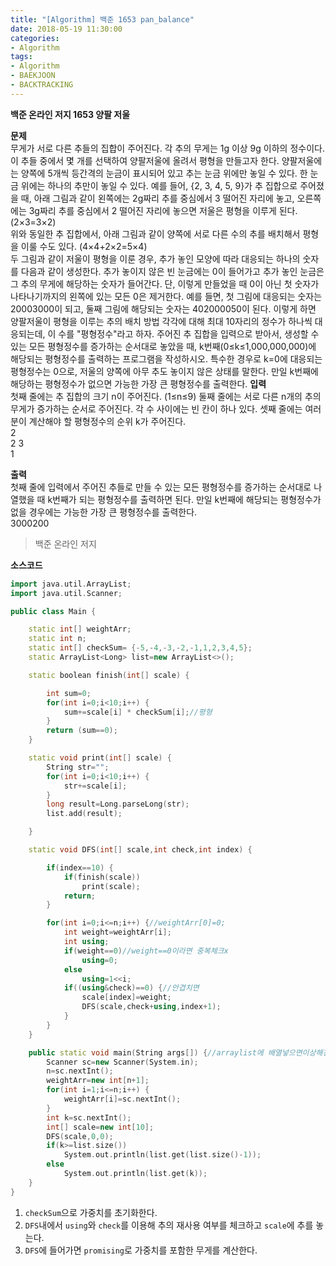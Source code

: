 ```yaml
---
title: "[Algorithm] 백준 1653 pan_balance"
date: 2018-05-19 11:30:00
categories:
- Algorithm
tags:
- Algorithm
- BAEKJOON
- BACKTRACKING
---
```

**백준 온라인 저지 1653 양팔 저울**
<br/>

**문제**<br/>
무게가 서로 다른 추들의 집합이 주어진다. 각 추의 무게는 1g 이상 9g 이하의 정수이다. 이 추들 중에서 몇 개를 선택하여 양팔저울에 올려서 평형을 만들고자 한다. 양팔저울에는 양쪽에 5개씩 등간격의 눈금이 표시되어 있고 추는 눈금 위에만 놓일 수 있다. 한 눈금 위에는 하나의 추만이 놓일 수 있다. 예를 들어, {2, 3, 4, 5, 9}가 추 집합으로 주어졌을 때, 아래 그림과 같이 왼쪽에는 2g짜리 추를 중심에서 3 떨어진 자리에 놓고, 오른쪽에는 3g짜리 추를 중심에서 2 떨어진 자리에 놓으면 저울은 평형을 이루게 된다. (2×3=3×2)
<br/>
위와 동일한 추 집합에서, 아래 그림과 같이 양쪽에 서로 다른 수의 추를 배치해서 평형을 이룰 수도 있다. (4×4+2×2=5×4)
<br/>
두 그림과 같이 저울이 평형을 이룬 경우, 추가 놓인 모양에 따라 대응되는 하나의 숫자를 다음과 같이 생성한다. 추가 놓이지 않은 빈 눈금에는 0이 들어가고 추가 놓인 눈금은 그 추의 무게에 해당하는 숫자가 들어간다. 단, 이렇게 만들었을 때 0이 아닌 첫 숫자가 나타나기까지의 왼쪽에 있는 모든 0은 제거한다. 예를 들면, 첫 그림에 대응되는 숫자는 20003000이 되고, 둘째 그림에 해당되는 숫자는 402000050이 된다. 이렇게 하면 양팔저울이 평형을 이루는 추의 배치 방법 각각에 대해 최대 10자리의 정수가 하나씩 대응되는데, 이 수를 "평형정수"라고 하자.
  주어진 추 집합을 입력으로 받아서, 생성할 수 있는 모든 평형정수를 증가하는 순서대로 놓았을 때, k번째(0≤k≤1,000,000,000)에 해당되는 평형정수를 출력하는 프로그램을 작성하시오. 특수한 경우로 k=0에 대응되는 평형정수는 0으로, 저울의 양쪽에 아무 추도 놓이지 않은 상태를 말한다. 만일 k번째에 해당하는 평형정수가 없으면 가능한 가장 큰 평형정수를 출력한다.
**입력**<br/>
첫째 줄에는 추 집합의 크기 n이 주어진다. (1≤n≤9) 둘째 줄에는 서로 다른 n개의 추의 무게가 증가하는 순서로 주어진다. 각 수 사이에는 빈 칸이 하나 있다. 셋째 줄에는 여러분이 계산해야 할 평형정수의 순위 k가 주어진다.
<br/>
2<br/>
2 3<br/>
1<br/>

**출력**<br/>
첫째 줄에 입력에서 주어진 추들로 만들 수 있는 모든 평형정수를 증가하는 순서대로 나열했을 때 k번째가 되는 평형정수를 출력하면 된다. 만일 k번째에 해당되는 평형정수가 없을 경우에는 가능한 가장 큰 평형정수를 출력한다.
<br/>
3000200<br/>
>백준 온라인 저지

**소스코드**
```c++
import java.util.ArrayList;
import java.util.Scanner;

public class Main {

	static int[] weightArr;
	static int n;
	static int[] checkSum= {-5,-4,-3,-2,-1,1,2,3,4,5};
	static ArrayList<Long> list=new ArrayList<>();

	static boolean finish(int[] scale) {

		int sum=0;
		for(int i=0;i<10;i++) {
			sum+=scale[i] * checkSum[i];//평형
		}
		return (sum==0);
	}

	static void print(int[] scale) {
		String str="";
		for(int i=0;i<10;i++) {
			str+=scale[i];
		}
		long result=Long.parseLong(str);
		list.add(result);

	}

	static void DFS(int[] scale,int check,int index) {

		if(index==10) {
			if(finish(scale))
				print(scale);
			return;
		}

		for(int i=0;i<=n;i++) {//weightArr[0]=0;
			int weight=weightArr[i];
			int using;
			if(weight==0)//weight==0이라면 중복체크x
				using=0;
			else
				using=1<<i;
			if((using&check)==0) {//안겹치면
				scale[index]=weight;
				DFS(scale,check+using,index+1);
			}
		}
	}

	public static void main(String args[]) {//arraylist에 배열넣으면이상해진다.
		Scanner sc=new Scanner(System.in);
		n=sc.nextInt();
		weightArr=new int[n+1];
		for(int i=1;i<=n;i++) {
			weightArr[i]=sc.nextInt();
		}
		int k=sc.nextInt();
		int[] scale=new int[10];
		DFS(scale,0,0);
		if(k>=list.size())
			System.out.println(list.get(list.size()-1));
		else
			System.out.println(list.get(k));
	}
}
```
1. `checkSum`으로 가중치를 초기화한다.
2. `DFS`내에서 `using`와 `check`를 이용해 추의 재사용 여부를 체크하고 `scale`에 추를 놓는다.
3. `DFS`에 들어가면 `promising`로 가중치를 포함한 무게를 계산한다.
